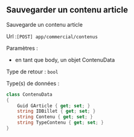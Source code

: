 ## <span id='sauvegardecontenuarticle'>Sauvegarder un contenu article</span>

Sauvegarde un contenu article

Url :`[POST] app/commercial/contenus`

Paramètres : 

- en tant que body, un objet ContenuData

Type de retour : `bool`

Type(s) de données :

```csharp
class ContenuData
{
	Guid GArticle { get; set; }
	string IDBillet { get; set; }
	string Contenu { get; set; }
	string TypeContenu { get; set; }
}

```
